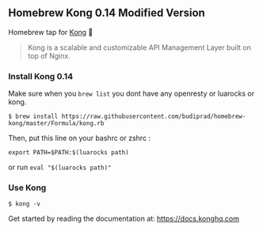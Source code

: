 ## Homebrew Kong 0.14 Modified Version

Homebrew tap for [Kong] :beer:

> Kong is a scalable and customizable API Management Layer built on top of
> Nginx.

### Install Kong 0.14

Make sure when you `brew list` you dont have any openresty or luarocks or kong.

```shell
$ brew install https://raw.githubusercontent.com/budiprad/homebrew-kong/master/Formula/kong.rb
```

Then, put this line on your bashrc or zshrc :
```
export PATH=$PATH:$(luarocks path)
```

or run `eval "$(luarocks path)"`

### Use Kong

```shell
$ kong -v
```

Get started by reading the documentation at: https://docs.konghq.com

[Kong]: https://konghq.com
